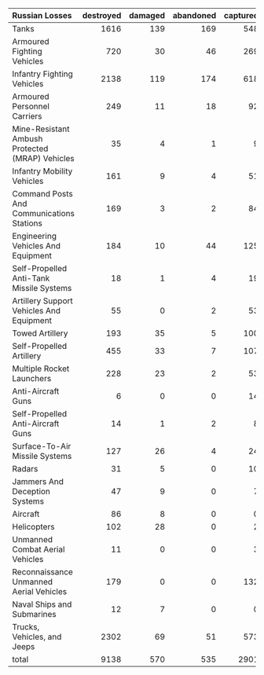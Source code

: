 | Russian Losses                                   |   destroyed |   damaged |   abandoned |   captured |   total |
|:-------------------------------------------------|------------:|----------:|------------:|-----------:|--------:|
| Tanks                                            |        1616 |       139 |         169 |        548 |    2472 |
| Armoured Fighting Vehicles                       |         720 |        30 |          46 |        269 |    1065 |
| Infantry Fighting Vehicles                       |        2138 |       119 |         174 |        618 |    3049 |
| Armoured Personnel Carriers                      |         249 |        11 |          18 |         92 |     370 |
| Mine-Resistant Ambush Protected  (MRAP) Vehicles |          35 |         4 |           1 |          9 |      49 |
| Infantry Mobility Vehicles                       |         161 |         9 |           4 |         51 |     225 |
| Command Posts And Communications Stations        |         169 |         3 |           2 |         84 |     258 |
| Engineering Vehicles And Equipment               |         184 |        10 |          44 |        125 |     363 |
| Self-Propelled Anti-Tank Missile Systems         |          18 |         1 |           4 |         19 |      42 |
| Artillery Support Vehicles And Equipment         |          55 |         0 |           2 |         53 |     110 |
| Towed Artillery                                  |         193 |        35 |           5 |        100 |     333 |
| Self-Propelled Artillery                         |         455 |        33 |           7 |        107 |     602 |
| Multiple Rocket Launchers                        |         228 |        23 |           2 |         53 |     306 |
| Anti-Aircraft Guns                               |           6 |         0 |           0 |         14 |      20 |
| Self-Propelled Anti-Aircraft Guns                |          14 |         1 |           2 |          8 |      25 |
| Surface-To-Air Missile Systems                   |         127 |        26 |           4 |         24 |     181 |
| Radars                                           |          31 |         5 |           0 |         10 |      46 |
| Jammers And Deception Systems                    |          47 |         9 |           0 |          7 |      63 |
| Aircraft                                         |          86 |         8 |           0 |          0 |      94 |
| Helicopters                                      |         102 |        28 |           0 |          2 |     132 |
| Unmanned Combat Aerial Vehicles                  |          11 |         0 |           0 |          3 |      14 |
| Reconnaissance Unmanned Aerial Vehicles          |         179 |         0 |           0 |        132 |     311 |
| Naval Ships and Submarines                       |          12 |         7 |           0 |          0 |      19 |
| Trucks, Vehicles, and Jeeps                      |        2302 |        69 |          51 |        573 |    2995 |
| total                                            |        9138 |       570 |         535 |       2901 |   13144 |